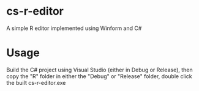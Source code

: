 # cs-r-editor

A simple R editor implemented using Winform and C#

# Usage

Build the C# project using Visual Studio (either in Debug or Release), then copy the "R" folder in either the "Debug" or "Release" folder, double click the built cs-r-editor.exe 
